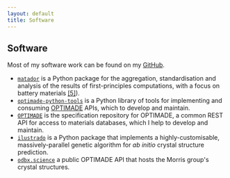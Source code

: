 ```yaml
---
layout: default
title: Software
---
```


## Software

 Most of my software work can be found on my [GitHub](https://github.com/ml-evs).

- [`matador`](http://matador.science) is a Python package for the aggregation, standardisation and analysis of the results of first-principles computations, with a focus on battery materials [[5]](https://ml-evs.science/papers.html#5)).
- [`optimade-python-tools`](https://github.com/Materials-Consortia/optimade-python-tools) is a Python library of tools for implementing and consuming [OPTIMADE](www.optimade.org) APIs, which to develop and maintain.
- [`OPTIMADE`](https://github.com/Materials-Consortia/OPTIMADE) is the specification repository for OPTIMADE, a common REST API for access to materials databases, which I help to develop and maintain.
- [`ilustrado`](http://www.tcm.phy.cam.ac.uk/~me388/ilustrado) is a Python package that implements a highly-customisable, massively-parallel genetic algorithm for *ab initio* crystal structure prediction.
- [`odbx.science`](http://odbx.science) a public OPTIMADE API that hosts the Morris group's crystal structures.
